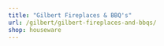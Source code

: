 ```yaml
---
title: "Gilbert Fireplaces & BBQ's"
url: /gilbert/gilbert-fireplaces-and-bbqs/
shop: houseware
---
```

